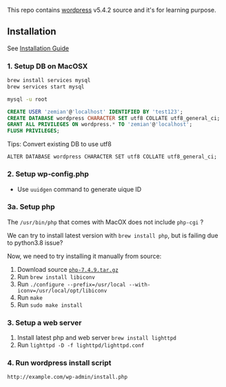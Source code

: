 This repo contains [wordpress](https://wordpress.org) v5.4.2 source and it's for learning purpose.


## Installation

See [Installation Guide](https://wordpress.org/support/article/how-to-install-wordpress/)

### 1. Setup DB on MacOSX

```bash
brew install services mysql
brew services start mysql

mysql -u root
```

```sql
CREATE USER 'zemian'@'localhost' IDENTIFIED BY 'test123';
CREATE DATABASE wordpress CHARACTER SET utf8 COLLATE utf8_general_ci;
GRANT ALL PRIVILEGES ON wordpress.* TO 'zemian'@'localhost';
FLUSH PRIVILEGES;
```

Tips: Convert existing DB to use utf8

	ALTER DATABASE wordpress CHARACTER SET utf8 COLLATE utf8_general_ci;

### 2. Setup wp-config.php

* Use `uuidgen` command to generate uique ID

### 3a. Setup php

The `/usr/bin/php` that comes with MacOX does not include `php-cgi` ?

We can try to install latest version with `brew install php`, but is failing due to python3.8 issue?

Now, we need to try installing it manually from source:

1. Download source [`php-7.4.9.tar.gz`](https://www.php.net/downloads)
2. Run `brew install libiconv`
3. Run `./configure --prefix=/usr/local --with-iconv=/usr/local/opt/libiconv`
4. Run `make`
5. Run `sudo make install`

### 3. Setup a web server

1. Install latest php and web server `brew install lighttpd`
2. Run `lighttpd -D -f lighttpd/lighttpd.conf`


### 4. Run wordpress install script

	http://example.com/wp-admin/install.php
